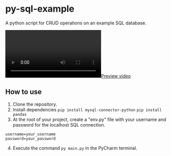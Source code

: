 # py-sql-example

A python script for CRUD operations on an example SQL database.

[![Preview video](/preview.mp4)](/preview.mp4)

## How to use

1. Clone the repository.
2. Install dependencies
   `pip install mysql-connector-python`
   `pip install pandas`
3. At the root of your project, create a "env.py" file with your username and password for the localhost SQL connection.

```
username=your_username
password=your_password
```

4. Execute the command `py main.py` in the PyCharm terminal.

